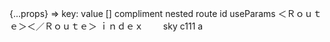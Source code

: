 
{...props}
=> key: value
[]
compliment
nested 
route
id useParams
＜Ｒｏｕｔｅ＞＜／Ｒｏｕｔｅ＞
ｉｎｄｅｘ　　
sky
c111
a
